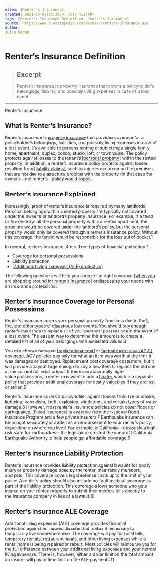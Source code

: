 ```yaml
---
alias: [Renter’s Insurance]
created: 2021-03-02T23:16:47 (UTC +11:00)
tags: [Renter’s Insurance Definition, Renter’s Insurance]
source: https://www.investopedia.com/terms/r/renters-insurance.asp
author: 
Julia Kagan
---
```


# Renter’s Insurance Definition

> ## Excerpt
> Renter’s insurance is property insurance that covers a policyholder’s belongings, liability, and possibly living expenses in case of a loss event.

---

Renter’s Insurance
## What Is Renter’s Insurance?

Renter’s insurance is [property insurance](https://www.investopedia.com/terms/p/property-insurance.asp) that provides coverage for a policyholder’s belongings, liabilities, and possibly living expenses in case of a loss event. [It’s available to persons renting or subletting](https://www.investopedia.com/insurance/renters-insurance/) a single family home, apartment, duplex, condo, studio, loft, or townhouse. The policy protects against losses to the tenant’s [[personal property]](https://www.investopedia.com/terms/p/personalproperty.asp) within the rented property. In addition, a renter’s insurance policy protects against losses resulting from [[liability claims]](https://www.investopedia.com/terms/l/liability_insurance.asp), such as injuries occurring on the premises that are not due to a structural problem with the property (in that case the owner’s—not renter’s—policy would apply).

## Renter’s Insurance Explained

Increasingly, proof of renter’s insurance is required by many landlords. Personal belongings within a rented property are typically not covered under the owner’s or landlord’s property insurance. For example, if a flood or fire destroys all the personal property within a rented apartment, the structure would be covered under the landlord’s policy, but the personal property would only be covered through a renter’s insurance policy. Without this coverage, the tenant would be responsible for the loss out of pocket.1

In general, renter’s insurance offers three types of financial protection:2 

-   Coverage for personal possessions
-   Liability protection
-   [[Additional Living Expenses (ALE) protection]](https://www.investopedia.com/terms/a/add_living_expense_insurance.asp)

The following questions will help you choose the right coverage [[when you are shopping around for renter’s insurance]](https://www.investopedia.com/articles/personal-finance/012516/6-best-renters-insurance-providers.asp) or discussing your needs with an insurance professional.

## Renter’s Insurance Coverage for Personal Possessions

Renter’s insurance covers your personal property from loss due to theft, fire, and other types of disastrous loss events. You should buy enough renter’s insurance to replace all of your personal possessions in the event of a loss event. The easiest way to determine this amount is to create a detailed list of all of your belongings with estimated values.3

You can choose between [[replacement cost]](https://www.investopedia.com/terms/r/replacementcost.asp) or [[actual cash value (ACV)]](https://www.investopedia.com/terms/a/actual-cash-value.asp) coverage. ACV policies pay only for what an item was worth at the time it was damaged or destroyed. Replacement cost coverage costs more, but it will provide a payout large enough to buy a new item to replace the old one at the current full retail price.4 If there are abnormally high-value possessions, a renter may want to add a [floater](https://www.investopedia.com/terms/f/floaterinsurance.asp), which is a separate policy that provides additional coverage for costly valuables if they are lost or stolen.5

Renter’s insurance covers a policyholder against losses from fire or smoke, lightning, vandalism, theft, explosion, windstorm, and certain types of water damage.6 However, most renter’s insurance policies do not cover floods or earthquakes. [[Flood insurance]](https://www.investopedia.com/terms/f/flood-insurance.asp) is available from the National Flood Insurance Program and a few private insurers.7 Earthquake insurance can be bought separately or added as an endorsement to your renter’s policy, depending on where you live.8 For example, in California—obviously a high-risk state for earthquakes—the legislature created the nonprofit California Earthquake Authority to help people get affordable coverage.9

## Renter’s Insurance Liability Protection

Renter’s insurance provides liability protection against lawsuits for bodily injury or property damage done by the renter, their family members, and pets. This coverage covers legal defense costs up to the limit of your policy. A renter’s policy should also include no-fault medical coverage as part of the liability protection. This coverage allows someone who gets injured on your rented property to submit their medical bills directly to the insurance company in lieu of a lawsuit.10

## Renter’s Insurance ALE Coverage

Additional living expenses (ALE) coverage provides financial protection against an insured disaster that makes it necessary to temporarily live somewhere else. The coverage will pay for hotel bills, temporary rentals, restaurant meals, and other living expenses while a rental home is being repaired or rebuilt. Most policies will reimburse you for the full difference between your additional living expenses and your normal living expenses. There is, however, either a dollar limit on the total amount an insurer will pay or time limit on the ALE payments.11

